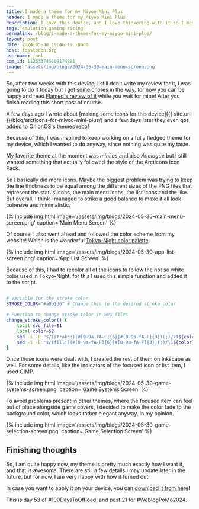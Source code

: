 ```yaml
---
title: I made a theme for my Miyoo Mini Plus
header: I made a theme for my Miyoo Mini Plus
description: I love this device, and I love thinkering with it so I made a theme for it, because why not?
tags: emulation gaming ricing 
permalink: /blog/i-made-a-theme-for-my-miyoo-mini-plus/
layout: post
date: 2024-05-30 19:46:19 -0600
host: fosstodon.org
username: joel
com_id: 112533745609174891
image: 'assets/img/blogs/2024-05-30-main-menu-screen.png'
---
```


So, after two weeks with this device, I still don't write my review for it, I was going to do it today but I got some chores in the way, for now you can be happy and read [Flamed's review of it](https://flamedfury.com/posts/the-miyoo-mini-plus/) while you wait for mine! After you finish reading this short post of course.

A few days ago I wrote about [making some icons for this device]({{ site.url }}/blog/arcticons-for-miyoo-mini-plus/) and a few days later they even got added to [OnionOS's themes repo](https://github.com/OnionUI/Themes/blob/main/icons/Arcticons%20by%20joelchrono/)!

Because of this, I was inspired to keep working on a fully fledged theme for my device, which I wanted to do anyway, since nothing was quite my taste.

My favorite theme at the moment was _mini.os_ and also _Analogue_ but I still wanted something that actually followed the style of the Arcticons Icon Pack.

So I basically did more icons. Maybe the biggest problem was trying to keep the line thickness to be equal among the different sizes of the PNG files that represent the status icons, the main menu icons, the list icons and the like. But overall, I think I managed to strike a good balance to make it all look cohesive and minimalistic.

{% include img.html image='/assets/img/blogs/2024-05-30-main-menu-screen.png' caption='Main Menu Screen' %}

Of course, I also went ahead and followed the color scheme from my website! Which is the wonderful [Tokyo-Night color palette](https://github.com/zatchheems/tokyo-night-alacritty-theme).

{% include img.html image='/assets/img/blogs/2024-05-30-app-list-screen.png' caption='App List Screen' %}

Because of this, I had to recolor all of the icons to follow the not so white color used in Tokyo-Night, for this I used this simple function and added it to the script.

```bash

# Variable for the stroke color
STROKE_COLOR="#a9b1d6" # Change this to the desired stroke color

# Function to change stroke color in SVG files
change_stroke_color() {
    local svg_file=$1
    local color=$2
    sed -i -E "s/(stroke:)(#[0-9a-fA-F]{6}|#[0-9a-fA-F]{3})(;)/\1${color}\3/g" "$svg_file"
    sed -i -E "s/(fill:)(#[0-9a-fA-F]{6}|#[0-9a-fA-F]{3})(;)/\1${color}\3/g" "$svg_file"
}

```

Once those icons were dealt with, I created the rest of them on Inkscape as well. For some details, like the indicators of the focused icon or list item, I used GIMP. 

{% include img.html image='/assets/img/blogs/2024-05-30-game-systems-screen.png' caption='Game Systems Screen' %}

To avoid problems present in other themes, where the focused item can feel out of place alongside game covers, I decided to make the color fade to the background color, which looks rather elegant anyway, in my opinion.

{% include img.html image='/assets/img/blogs/2024-05-30-game-selection-screen.png' caption='Game Selection Screen' %}

## Finishing thoughts

So, I am quite happy now, my theme is pretty much exactly how I want it, and that is awesome. There are still a few details I may update later in the future, but for now, I am very happy with how it turned out!

In case you want to apply it on your device, you can [download it from here](/assets/Tokyo-Night_by_joelchrono.zip)!

This is day 53 of [#100DaysToOffload](https://100daystooffload.com/), and post 21 for [#WeblogPoMo2024](https://weblog.anniegreens.lol/weblog-posting-month-2024).
